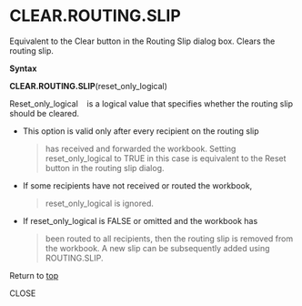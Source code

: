 CLEAR.ROUTING.SLIP
==================

Equivalent to the Clear button in the Routing Slip dialog box. Clears
the routing slip.

**Syntax**

**CLEAR.ROUTING.SLIP**(reset\_only\_logical)

Reset\_only\_logical    is a logical value that specifies whether the
routing slip should be cleared.

-   This option is valid only after every recipient on the routing slip
    > has received and forwarded the workbook. Setting
    > reset\_only\_logical to TRUE in this case is equivalent to the
    > Reset button in the routing slip dialog.

-   If some recipients have not received or routed the workbook,
    > reset\_only\_logical is ignored.

-   If reset\_only\_logical is FALSE or omitted and the workbook has
    > been routed to all recipients, then the routing slip is removed
    > from the workbook. A new slip can be subsequently added using
    > ROUTING.SLIP.

Return to [top](#A)

CLOSE
